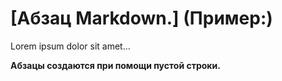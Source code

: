 # [Абзац Markdown.] (Пример:)

Lorem ipsum dolor sit amet... 

**Абзацы создаются при помощи пустой строки.**


